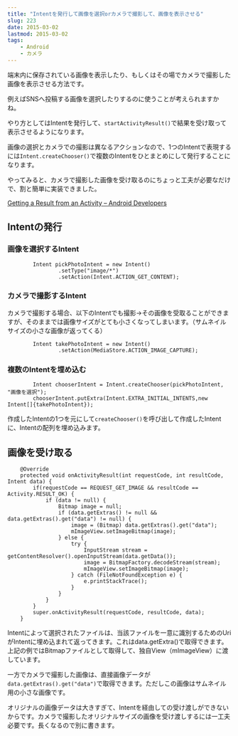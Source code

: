 ```yaml
---
title: "Intentを発行して画像を選択orカメラで撮影して、画像を表示させる"
slug: 223
date: 2015-03-02
lastmod: 2015-03-02
tags:
    - Android
    - カメラ
---
```


端末内に保存されている画像を表示したり、もしくはその場でカメラで撮影した画像を表示させる方法です。

例えばSNSへ投稿する画像を選択したりするのに使うことが考えられますかね。

やり方としてはIntentを発行して、`startActivityResult()`で結果を受け取って表示させるようになります。

画像の選択とカメラでの撮影は異なるアクションなので、1つのIntentで表現するには`Intent.createChooser()`で複数のIntentをひとまとめにして発行することになります。

やってみると、カメラで撮影した画像を受け取るのにちょっと工夫が必要なだけで、割と簡単に実装できました。

<a href="https://developer.android.com/training/basics/intents/result.html">Getting a Result from an Activity &#8211; Android Developers</a>


## Intentの発行



### 画像を選択するIntent



```
        Intent pickPhotoIntent = new Intent()
                .setType("image/*")
                .setAction(Intent.ACTION_GET_CONTENT);
```


### カメラで撮影するIntent


カメラで撮影する場合、以下のIntentでも撮影→その画像を受取ることができますが、そのままでは画像サイズがとても小さくなってしまいます。（サムネイルサイズの小さな画像が返ってくる）


```
        Intent takePhotoIntent = new Intent()
                .setAction(MediaStore.ACTION_IMAGE_CAPTURE);
```


### 複数のIntentを埋め込む



```
        Intent chooserIntent = Intent.createChooser(pickPhotoIntent, "画像を選択");
        chooserIntent.putExtra(Intent.EXTRA_INITIAL_INTENTS,new Intent[]{takePhotoIntent});
```

作成したIntentの1つを元にして`createChooser()`を呼び出して作成したIntentに、Intentの配列を埋め込みます。


## 画像を受け取る



```
    @Override
    protected void onActivityResult(int requestCode, int resultCode, Intent data) {
        if(requestCode == REQUEST_GET_IMAGE && resultCode == Activity.RESULT_OK) {
            if (data != null) {
                Bitmap image = null;
                if (data.getExtras() != null && data.getExtras().get("data") != null) {
                    image = (Bitmap) data.getExtras().get("data");
                    mImageView.setImageBitmap(image);
                } else {
                    try {
                        InputStream stream = getContentResolver().openInputStream(data.getData());
                        image = BitmapFactory.decodeStream(stream);
                        mImageView.setImageBitmap(image);
                    } catch (FileNotFoundException e) {
                        e.printStackTrace();
                    }
                }
            }
        }
        super.onActivityResult(requestCode, resultCode, data);
    }
```

Intentによって選択されたファイルは、当該ファイルを一意に識別するためのUriがIntentに埋め込まれて返ってきます。これはdata.getExtra()で取得できます。上記の例ではBitmapファイルとして取得して、独自View（mImageView）に渡しています。

一方でカメラで撮影した画像は、直接画像データが`data.getExtras().get("data")`で取得できます。ただしこの画像はサムネイル用の小さな画像です。

オリジナルの画像データは大きすぎて、Intentを経由しての受け渡しができないからです。カメラで撮影したオリジナルサイズの画像を受け渡しするには一工夫必要です。長くなるので別に書きます。


  